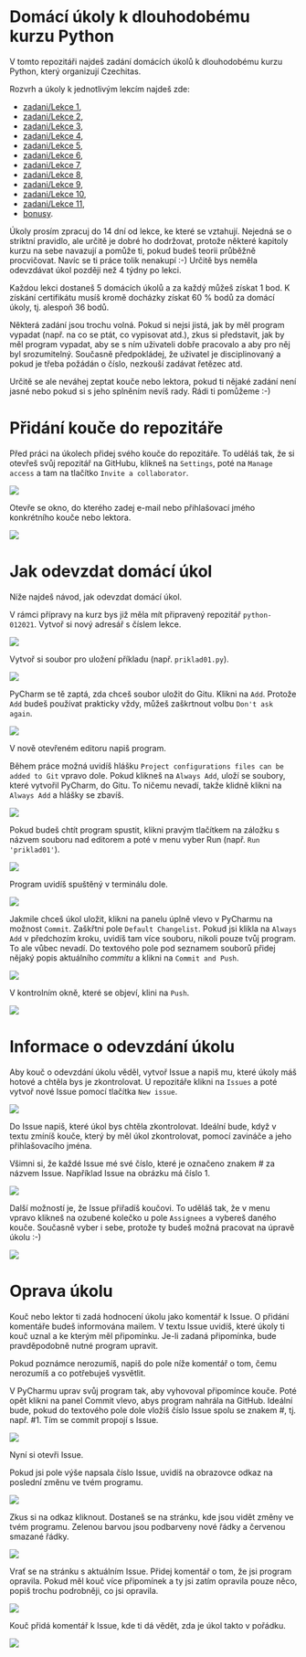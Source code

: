 # Domácí úkoly k dlouhodobému kurzu Python

V tomto repozitáři najdeš zadání domácích úkolů k dlouhodobému kurzu Python, 
který organizují Czechitas.

Rozvrh a úkoly k jednotlivým lekcím najdeš zde:
* [zadani/Lekce 1](zadani/1/lekce.md),
* [zadani/Lekce 2](zadani/2/lekce.md),
* [zadani/Lekce 3](zadani/3/lekce.md),
* [zadani/Lekce 4](zadani/4/lekce.md),
* [zadani/Lekce 5](zadani/5/lekce.md),
* [zadani/Lekce 6](zadani/6/lekce.md),
* [zadani/Lekce 7](zadani/7/lekce.md),
* [zadani/Lekce 8](zadani/8/lekce.md),
* [zadani/Lekce 9](zadani/9/lekce.md),
* [zadani/Lekce 10](zadani/10/lekce.md),
* [zadani/Lekce 11](zadani/11/lekce.md),
* [bonusy](zadani/12/lekce.md).

Úkoly prosím zpracuj do 14 dní od lekce, ke které se vztahují. Nejedná se o striktní pravidlo, ale
určitě je dobré ho dodržovat, protože některé kapitoly kurzu na sebe navazují a pomůže ti, pokud budeš teorii
průběžně procvičovat. Navíc se ti práce tolik nenakupí :-) Určitě bys neměla odevzdávat úkol později než 4 týdny po lekci.

Každou lekci dostaneš 5 domácích úkolů a za každý můžeš získat 1 bod. K získání certifikátu musíš kromě docházky získat 60 % bodů
za domácí úkoly, tj. alespoň 36 bodů.

Některá zadání jsou trochu volná. Pokud si nejsi jistá, jak by měl program vypadat (např. na co se ptát, co vypisovat atd.),
zkus si představit, jak by měl program vypadat, aby se s ním uživateli dobře pracovalo a aby pro něj byl srozumitelný.
Současně předpokládej, že uživatel je disciplinovaný a pokud je třeba požádán o číslo, nezkouší zadávat řetězec atd.

Určitě se ale neváhej zeptat kouče nebo lektora, pokud ti nějaké zadání není jasné nebo pokud si s jeho splněním nevíš rady.
Rádi ti pomůžeme :-)

# Přidání kouče do repozitáře

Před práci na úkolech přidej svého kouče do repozitáře. To uděláš tak, že si otevřeš svůj repozitář
na GitHubu, klikneš na `Settings`, poté na `Manage access` a tam na tlačítko `Invite a collaborator`.

![](images/0.png)

Otevře se okno, do kterého zadej e-mail nebo přihlašovací jmého konkrétního kouče nebo lektora.

![](images/0b.png)

# Jak odevzdat domácí úkol

Níže najdeš návod, jak odevzdat domácí úkol.

V rámci přípravy na kurz bys již měla mít připravený repozitář `python-012021`. Vytvoř si nový adresář s číslem lekce.

![](images/1.png)

Vytvoř si soubor pro uložení příkladu (např. `priklad01.py`).

![](images/2.png)

PyCharm se tě zaptá, zda chceš soubor uložit do Gitu. Klikni na `Add`.
Protože `Add` budeš používat prakticky vždy, můžeš zaškrtnout volbu `Don't ask again`.

![](images/3.png)

V nově otevřeném editoru napiš program.

Během práce možná uvidíš hlášku `Project configurations files can be added to Git` vpravo dole.
Pokud klikneš na `Always Add`, uloží se soubory, které vytvořil PyCharm, do Gitu. To ničemu nevadí, takže
klidně klikni na `Always Add` a hlášky se zbavíš.

![](images/4.png)

Pokud budeš chtít program spustit, klikni pravým tlačítkem na záložku s názvem souboru nad
editorem a poté v menu vyber Run (např. `Run 'priklad01'`).

![](images/5.png)

Program uvidíš spuštěný v terminálu dole.

![](images/6.png)

Jakmile chceš úkol uložit, klikni na panelu úplně vlevo v PyCharmu na možnost `Commit`. Zaškřtni
pole `Default Changelist`. Pokud jsi klikla na `Always Add` v předchozím kroku, uvidíš tam více souboru,
nikoli pouze tvůj program. To ale vůbec nevadí. Do textového pole pod seznamem souborů přidej nějaký popis aktuálního
*commitu* a klikni na `Commit and Push`.

![](images/7.png)

V kontrolním okně, které se objeví, klini na `Push`.

![](images/8.png)

# Informace o odevzdání úkolu

Aby kouč o odevzdání úkolu věděl, vytvoř Issue a napiš mu, které úkoly
máš hotové a chtěla bys je zkontrolovat. U repozitáře klikni na `Issues` a poté
vytvoř nové Issue pomocí tlačítka `New issue`.

![](images/9b.png)

Do Issue napiš, které úkol bys chtěla zkontrolovat. Ideální bude, když v textu zmíníš
kouče, který by měl úkol zkontrolovat, pomocí zavináče a jeho přihlašovacího jména.

Všimni si, že každé Issue mé své číslo, které je označeno znakem # za názvem Issue. Například Issue
na obrázku má číslo 1.

![](images/9c.png)

Další možností je, že Issue přiřadíš koučovi. To uděláš tak, že v menu vpravo klikneš na ozubené
kolečko u pole `Assignees` a vybereš daného kouče. Současně vyber i sebe, protože ty budeš možná pracovat na
úpravě úkolu :-)

![](images/9d.png)

# Oprava úkolu

Kouč nebo lektor ti zadá hodnocení úkolu jako  komentář k Issue. O přidání komentáře budeš informována mailem.
V textu Issue uvidíš, které úkoly ti kouč uznal a ke kterým měl připomínku. Je-li zadaná připomínka,
bude pravděpodobně nutné program upravit.

Pokud poznámce nerozumíš, napiš do pole níže komentář o tom, čemu nerozumíš a co potřebuješ vysvětlit.

V PyCharmu uprav svůj program tak, aby vyhovoval připomínce kouče. Poté opět klikni na panel Commit vlevo,
abys program nahrála na GitHub. Ideální bude, pokud do textového pole dole vložíš číslo Issue spolu se znakem #,
tj. např. #1. Tím se commit propojí s Issue.

![](images/10.png)

Nyní si otevři Issue.

Pokud jsi pole výše napsala číslo Issue, uvidíš na obrazovce odkaz na poslední změnu ve tvém programu.

![](images/10b.png)

Zkus si na odkaz kliknout. Dostaneš se na stránku, kde jsou vidět změny ve tvém programu. Zelenou barvou jsou
podbarveny nové řádky a červenou smazané řádky.

![](images/10c.png)

Vrať se na stránku s aktuálním Issue. Přidej komentář o tom, že jsi program opravila. Pokud měl kouč více připomínek a ty jsi
zatím opravila pouze něco, popiš trochu podrobněji, co jsi opravila.

![](images/11.png)

Kouč přidá komentář k Issue, kde ti dá vědět, zda je úkol takto v pořádku.

![](images/12.png)